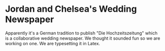Jordan and Chelsea's Wedding Newspaper
======================================

Apparently it's a German tradition to publish "Die Hochzeitszeitung" which is a collaborative wedding newspaper. We thought it sounded fun so we are working on one. We are typesetting it in Latex.

